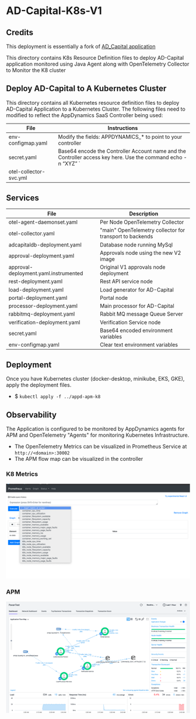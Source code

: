 # AD-Capital-K8s-V1 

## Credits
This deployment is essentially a fork of [AD_Capital application](https://github.com/Appdynamics/AD-Capital-K8s-Lab.git) 


This directory contains K8s Resource Definition files to deploy AD-Capital application monitored using Java Agent
along with OpenTelemetry Collector to Monitor the K8 cluster

## Deploy AD-Capital to A Kubernetes Cluster

This directory contains all  Kubernetes resource definition files to deploy AD-Capital Application to a Kubernetes Cluster.
The following files need to modified to reflect the AppDynamics SaaS Controller being used:


| File      | Instructions |
| ----------- | ----------- |
| env-configmap.yaml      | Modify the fields: APPDYNAMICS_* to point to your controller       |
| secret.yaml   |  Base64 encode the Controller Account name and the Controller access key here. Use the command echo -n “XYZ” `|` base64 |
| otel-collector-svc.yml | |

## Services

| File      | Description |
| ----------- | ----------- |
| otel-agent-daemonset.yaml      | Per Node OpenTelemetry Collector |
| otel-collector.yaml      | "main" OpenTelemetry collector for transport to backends |
| adcapitaldb-deployment.yaml      | Database node running MySql |
| approval-deployment.yaml   | Approvals node using the new V2 image        |
| approval-deployment.yaml.instrumented | Original V1 approvals node deployment|
| rest-deployment.yaml   |  Rest API service node      |
| load-deployment.yaml | Load generator for AD-Capital |
| portal-deployment.yaml  | Portal node |       
| processor-deployment.yaml | Main processor for AD-Capital |
| rabbitmq-deployment.yaml   | Rabbit MQ message Queue Server |       
| verification-deployment.yaml | Verification Service node |
| secret.yaml  |   Base64 encoded environment variables     |
| env-configmap.yaml | Clear text environment variables |

## Deployment 

Once you have Kubernetes cluster (docker-desktop, minikube, EKS, GKE), apply the deployment files.

- $ `kubectl apply -f ../appd-apm-k8`

## Observability 

The Application is configured to be monitored by AppDynamics agents for APM and 
OpenTelemetry "Agents" for monitoring Kubernetes Infrastructure.

- The OpenTelemetry Metrics can be visualized in Prometheus Service at `http://<domain>:30002`
- The APM flow map can be visualized in the controller 

### K8 Metrics
![K8 Metrics](../docs/sample-metrics.png)

### APM
![Application](../docs/sample-appd-apm.png)
